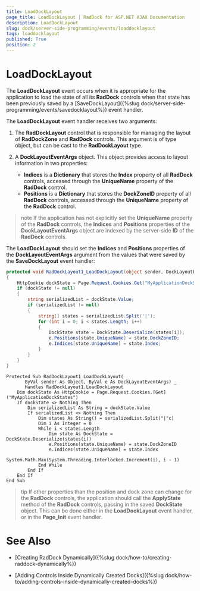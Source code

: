 ```yaml
---
title: LoadDockLayout
page_title: LoadDockLayout | RadDock for ASP.NET AJAX Documentation
description: LoadDockLayout
slug: dock/server-side-programming/events/loaddocklayout
tags: loaddocklayout
published: True
position: 2
---
```


# LoadDockLayout



The **LoadDockLayout** event occurs when it is appropriate for the application to load the state of all its **RadDock** controls when that state has been previously saved by a [SaveDockLayout]({%slug dock/server-side-programming/events/savedocklayout%}) event handler.

The **LoadDockLayout** event handler receives two arguments:

1. The **RadDockLayout** control that is responsible for managing the layout of **RadDockZone** and **RadDock** controls. This argument is of type object, but can be cast to the **RadDockLayout** type.

1. A **DockLayoutEventArgs** object. This object provides access to layout information in two properties:
	* **Indices** is a **Dictionary** that stores the **Index** property of all **RadDock** controls, accessed through the **UniqueName** property of the **RadDock** control.
	* **Positions** is a **Dictionary** that stores the **DockZoneID** property of all **RadDock** controls, accessed through the **UniqueName** property of the **RadDock** control.

>note If the application has not explicitly set the **UniqueName** property of the **RadDock** controls, the **Indices** and **Positions** properties of the **DockLayoutEventArgs** object are indexed by the server-side **ID** of the **RadDock** controls.
>


The **LoadDockLayout** should set the **Indices** and **Positions** properties of the **DockLayoutEventArgs** argument from the values that were saved by the **SaveDockLayout** event handler:



````C#
protected void RadDockLayout1_LoadDockLayout(object sender, DockLayoutEventArgs e)
{
    HttpCookie dockState = Page.Request.Cookies.Get("MyApplicationDockStates");
    if (dockState != null)
    {
        string serializedList = dockState.Value;
        if (serializedList != null)
        {
            string[] states = serializedList.Split('|');
            for (int i = 0; i < states.Length; i++)
            {
                DockState state = DockState.Deserialize(states[i]);
                e.Positions[state.UniqueName] = state.DockZoneID;
                e.Indices[state.UniqueName] = state.Index;
            }
        }
    }
}
````
````VB     
Protected Sub RadDockLayout1_LoadDockLayout( _
       ByVal sender As Object, ByVal e As DockLayoutEventArgs) _
       Handles RadDockLayout1.LoadDockLayout
    Dim dockState As HttpCookie = Page.Request.Cookies.[Get]("MyApplicationDockStates")
    If dockState <> Nothing Then
        Dim serializedList As String = dockState.Value
        If serializedList <> Nothing Then
            Dim states As String() = serializedList.Split("|"c)
            Dim i As Integer = 0
            While i < states.Length
                Dim state As DockState = DockState.Deserialize(states(i))
                e.Positions(state.UniqueName) = state.DockZoneID
                e.Indices(state.UniqueName) = state.Index
                System.Math.Max(System.Threading.Interlocked.Increment(i), i - 1)
            End While
        End If
    End If
End Sub
````


>tip If other properties than the position and dock zone can change for the **RadDock** controls, the application should call the **ApplyState** method of the **RadDock** controls, passing in the saved **DockState** object. This can be done either in the **LoadDockLayout** event handler, or in the **Page_Init** event handler.
>


# See Also

 * [Creating RadDock Dynamically]({%slug dock/how-to/creating-raddock-dynamically%})

 * [Adding Controls Inside Dynamically Created Docks]({%slug dock/how-to/adding-controls-inside-dynamically-created-docks%})
